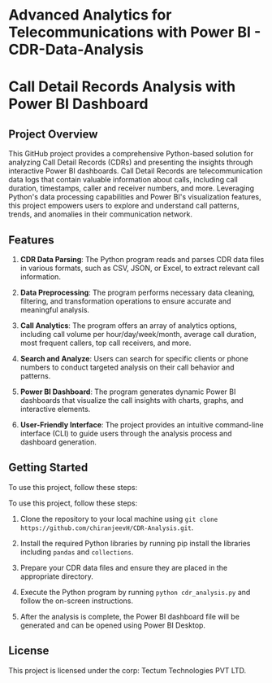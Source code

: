 # Advanced Analytics for Telecommunications with Power BI - CDR-Data-Analysis

# Call Detail Records Analysis with Power BI Dashboard 

## Project Overview

This GitHub project provides a comprehensive Python-based solution for analyzing Call Detail Records (CDRs) and presenting the insights through interactive Power BI dashboards. Call Detail Records are telecommunication data logs that contain valuable information about calls, including call duration, timestamps, caller and receiver numbers, and more. Leveraging Python's data processing capabilities and Power BI's visualization features, this project empowers users to explore and understand call patterns, trends, and anomalies in their communication network.

## Features

1. **CDR Data Parsing**: The Python program reads and parses CDR data files in various formats, such as CSV, JSON, or Excel, to extract relevant call information.

2. **Data Preprocessing**: The program performs necessary data cleaning, filtering, and transformation operations to ensure accurate and meaningful analysis.

3. **Call Analytics**: The program offers an array of analytics options, including call volume per hour/day/week/month, average call duration, most frequent callers, top call receivers, and more.

4. **Search and Analyze**: Users can search for specific clients or phone numbers to conduct targeted analysis on their call behavior and patterns.

5. **Power BI Dashboard**: The program generates dynamic Power BI dashboards that visualize the call insights with charts, graphs, and interactive elements.

6. **User-Friendly Interface**: The project provides an intuitive command-line interface (CLI) to guide users through the analysis process and dashboard generation.

## Getting Started

To use this project, follow these steps:

To use this project, follow these steps:

1. Clone the repository to your local machine using `git clone https://github.com/chiranjeevH/CDR-Analysis.git`.

2. Install the required Python libraries by running pip install the libraries including `pandas` and `collections`.

3. Prepare your CDR data files and ensure they are placed in the appropriate directory.

4. Execute the Python program by running `python cdr_analysis.py` and follow the on-screen instructions.

5. After the analysis is complete, the Power BI dashboard file will be generated and can be opened using Power BI Desktop.


## License

This project is licensed under the corp: Tectum Technologies PVT LTD.
